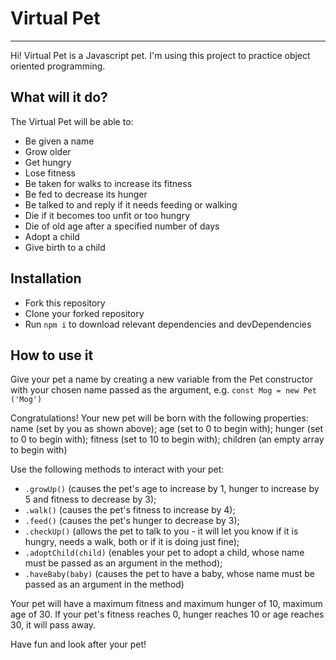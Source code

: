 # Virtual Pet
---

Hi! Virtual Pet is a Javascript pet. I'm using this project to practice object oriented programming.

## What will it do?


The Virtual Pet will be able to:

* Be given a name
* Grow older
* Get hungry
* Lose fitness
* Be taken for walks to increase its fitness
* Be fed to decrease its hunger
* Be talked to and reply if it needs feeding or walking
* Die if it becomes too unfit or too hungry
* Die of old age after a specified number of days
* Adopt a child
* Give birth to a child

## Installation


* Fork this repository
* Clone your forked repository
* Run `npm i` to download relevant dependencies and devDependencies

## How to use it

Give your pet a name by creating a new variable from the Pet constructor with your chosen name passed as the argument, e.g. `const Mog = new Pet ('Mog')`

Congratulations! Your new pet will be born with the following properties:
name (set by you as shown above);
age (set to 0 to begin with);
hunger (set to 0 to begin with);
fitness (set to 10 to begin with);
children (an empty array to begin with)

Use the following methods to interact with your pet:
* `.growUp()` (causes the pet's age to increase by 1, hunger to increase by 5 and fitness to decrease by 3);
* `.walk()` (causes the pet's fitness to increase by 4);
* `.feed()` (causes the pet's hunger to decrease by 3);
* `.checkUp()` (allows the pet to talk to you - it will let you know if it is hungry, needs a walk, both or if it is doing just fine);
* `.adoptChild(child)` (enables your pet to adopt a child, whose name must be passed as an argument in the method);
* `.haveBaby(baby)` (causes the pet to have a baby, whose name must be passed as an argument in the method)

Your pet will have a maximum fitness and maximum hunger of 10, maximum age of 30. If your pet's fitness reaches 0, hunger reaches 10 or age reaches 30, it will pass away.

Have fun and look after your pet!